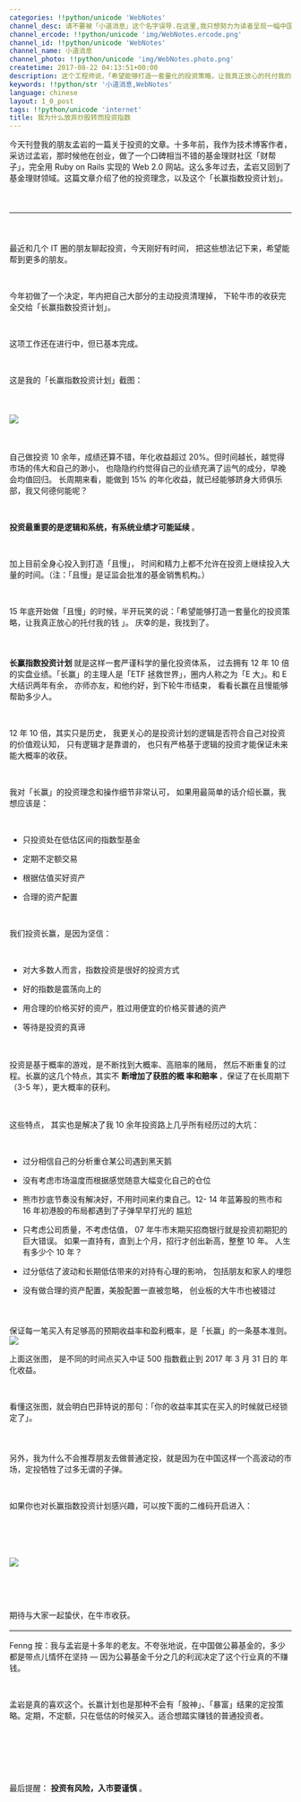 ```yaml
---
categories: !!python/unicode 'WebNotes'
channel_desc: 请不要被「小道消息」这个名字误导.在这里,我只想努力为读者呈现一幅中国互联网的清明上河图.
channel_ercode: !!python/unicode 'img/WebNotes.ercode.png'
channel_id: !!python/unicode 'WebNotes'
channel_name: 小道消息
channel_photo: !!python/unicode 'img/WebNotes.photo.png'
createtime: 2017-08-22 04:13:51+00:00
description: 这个工程师说，「希望能够打造一套量化的投资策略，让我真正放心的托付我的钱 」，他找到了。
keywords: !!python/str '小道消息,WebNotes'
language: chinese
layout: 1_0_post
tags: !!python/unicode 'internet'
title: 我为什么放弃炒股转而投资指数
---
```

<div class="rich_media_content" id="js_content">
<p>
         今天刊登我的朋友孟岩的一篇关于投资的文章。十多年前，我作为技术博客作者，采访过孟岩，那时候他在创业，做了一个口碑相当不错的基金理财社区「财帮子」，完全用 Ruby on Rails 实现的 Web 2.0 网站。这么多年过去，孟岩又回到了基金理财领域。这篇文章介绍了他的投资理念，以及这个「长赢指数投资计划」。
        </p>
<p style="margin: 0em 0.5em; color: rgb(0, 0, 0); font-family: 'Helvetica Neue', Helvetica, 'Hiragino Sans GB', 'Microsoft YaHei', Arial, sans-serif; font-size: medium; font-variant-ligatures: normal; letter-spacing: 0.5px; text-align: justify; line-height: 1.5em;">
<span style="font-size: 15px;">
<span style="color: rgb(62, 62, 62); font-size: 16px;  background-color: rgb(255, 255, 255);">
<br/>
</span>
</span>
</p>
<p style="margin: 0em 0.5em; color: rgb(0, 0, 0); font-family: 'Helvetica Neue', Helvetica, 'Hiragino Sans GB', 'Microsoft YaHei', Arial, sans-serif; font-size: medium; font-variant-ligatures: normal; letter-spacing: 0.5px; text-align: justify; line-height: 1.5em;">
<span style="font-size: 15px;">
<span style="color: rgb(62, 62, 62); font-size: 16px;  background-color: rgb(255, 255, 255);">
</span>
</span>
</p>
<hr/>
<p style="margin: 0em 0.5em; color: rgb(0, 0, 0); font-family: 'Helvetica Neue', Helvetica, 'Hiragino Sans GB', 'Microsoft YaHei', Arial, sans-serif; font-size: medium; font-variant-ligatures: normal; letter-spacing: 0.5px; text-align: justify; line-height: 1.5em;">
<span style="font-size: 15px;">
<span style="color: rgb(62, 62, 62); font-size: 16px;  background-color: rgb(255, 255, 255);">
</span>
</span>
<br/>
</p>
<p>
         最近和几个 IT 圈的朋友聊起投资，今天刚好有时间，
         <wbr/>
         把这些想法记下来，希望能帮到更多的朋友。
        </p>
<p>
<br/>
</p>
<p>
         今年初做了一个决定，年内把自己大部分的主动投资清理掉，
         <wbr/>
         下轮牛市的收获完全交给「长赢指数投资计划」。
        </p>
<p>
<br/>
</p>
<p>
<wbr/>
         这项工作还在进行中，但已基本完成。
        </p>
<p>
<br/>
</p>
<p>
         这是我的「长赢指数投资计划」截图：
        </p>
<p style="margin: 0em 0.5em; color: rgb(0, 0, 0); font-family: 'Helvetica Neue', Helvetica, 'Hiragino Sans GB', 'Microsoft YaHei', Arial, sans-serif; font-size: medium; font-variant-ligatures: normal; letter-spacing: 0.5px; text-align: justify; line-height: 1.5em;">
<br/>
</p>
<p style="margin: 0em 0.5em; color: rgb(0, 0, 0); font-family: 'Helvetica Neue', Helvetica, 'Hiragino Sans GB', 'Microsoft YaHei', Arial, sans-serif; font-variant-ligatures: normal; letter-spacing: 0.5px; text-align: justify; line-height: 1.5em;">
<span style="font-family: arial, sans-serif; color: rgb(34, 34, 34);">
</span>
</p>
<p>
<img class="" data-ratio="1.7777777777777777" data-s="300,640" data-src="" data-type="png" data-w="1242" src="{{ '/img/ow5rEn8QGlFjfKfsXYCmjr12AkarSDNL7LRw25nW8tTqyOfTEauJxn0oAXwI6kZGIyv2LqeTBc5zs9uIe86rqQ.png' | prepend: site.img | replace: '//','/' }}"/>
</p>
<p style="margin: 0em 0.5em; color: rgb(0, 0, 0); font-family: 'Helvetica Neue', Helvetica, 'Hiragino Sans GB', 'Microsoft YaHei', Arial, sans-serif; font-variant-ligatures: normal; letter-spacing: 0.5px; text-align: justify; line-height: 1.5em;">
<br/>
<span style="font-family: arial, sans-serif; color: rgb(34, 34, 34);">
</span>
</p>
<p style="margin: 0em 0.5em; color: rgb(0, 0, 0); font-family: 'Helvetica Neue', Helvetica, 'Hiragino Sans GB', 'Microsoft YaHei', Arial, sans-serif; font-size: medium; font-variant-ligatures: normal; letter-spacing: 0.5px; text-align: justify; line-height: 1.5em;">
<span style="font-size: 15px;">
</span>
</p>
<p>
         自己做投资 10 余年，成绩还算不错，年化收益超过 20%。但时间越长，越觉得市场的伟大和自己的渺小，
         <wbr/>
         也隐隐约约觉得自己的业绩充满了运气的成分，早晚会均值回归。
         <wbr/>
         长周期来看，能做到 15% 的年化收益，就已经能够跻身大师俱乐部，我又何德何能呢？
        </p>
<p>
<br/>
</p>
<p>
<wbr/>
<strong>
          投资最重要的是逻辑和系统，有系统业绩才可能延续
         </strong>
         。
        </p>
<p>
<br/>
</p>
<p>
         加上目前全身心投入到打造「且慢」，
         <wbr/>
         时间和精力上都不允许在投资上继续投入大量的时间。（注：「且慢」是证监会批准的基金销售机构。）
        </p>
<p>
<br/>
</p>
<p>
         15 年底开始做「且慢」的时候，半开玩笑的说：「希望能够打造一套量化的投资策略，让我真正放心的托付我的钱 」。
         <wbr/>
         庆幸的是，我找到了。
        </p>
<p style="margin: 0em 0.5em; color: rgb(0, 0, 0); font-family: 'Helvetica Neue', Helvetica, 'Hiragino Sans GB', 'Microsoft YaHei', Arial, sans-serif; font-size: medium; font-variant-ligatures: normal; letter-spacing: 0.5px; text-align: justify; line-height: 1.5em;">
<span style="font-size: 15px;">
<br/>
</span>
</p>
<p>
<strong>
          长赢指数投资计划
         </strong>
         就是这样一套严谨科学的量化投资体系，
         <wbr/>
         过去拥有 12 年 10 倍的实盘业绩。「长赢」的主理人是「ETF 拯救世界」，圈内人称之为「E 大」。和 E 大结识两年有余，
         <wbr/>
         亦师亦友，和他约好，到下轮牛市结束，
         <wbr/>
         看看长赢在且慢能够帮助多少人。
        </p>
<p>
<br/>
</p>
<p>
         12 年 10 倍，其实只是历史，
         <wbr/>
         我更关心的是投资计划的逻辑是否符合自己对投资的价值观认知，
         <wbr/>
         只有逻辑才是靠谱的，
         <wbr/>
         也只有严格基于逻辑的投资才能保证未来能大概率的收获。
        </p>
<p>
<br/>
</p>
<p>
         我对「长赢」的投资理念和操作细节非常认可，
         <wbr/>
         如果用最简单的话介绍长赢，我想应该是：
        </p>
<p>
<br/>
</p>
<ul class="m_-5969485158486184852gmail- list-paddingleft-2" style="">
<li>
<p>
           只投资处在低估区间的指数型基金
          </p>
</li>
<li>
<p>
           定期不定额交易
          </p>
</li>
<li>
<p>
           根据估值买好资产
          </p>
</li>
<li>
<p>
           合理的资产配置
          </p>
<p>
<br/>
</p>
</li>
</ul>
<p>
         我们投资长赢，是因为坚信：
        </p>
<p>
<br/>
</p>
<ul class="m_-5969485158486184852gmail- list-paddingleft-2" style="">
<li>
<p>
           对大多数人而言，指数投资是很好的投资方式
          </p>
</li>
<li>
<p>
           好的指数是震荡向上的
          </p>
</li>
<li>
<p>
           用合理的价格买好的资产，胜过用便宜的价格买普通的资产
          </p>
</li>
<li>
<p>
           等待是投资的真谛
          </p>
</li>
</ul>
<p>
<span style="font-size: 15px;">
<br/>
</span>
</p>
<p>
         投资是基于概率的游戏，是不断找到大概率、高赔率的赌局，
         <wbr/>
         然后不断重复的过程。长赢的这几个特点，其实不
         <strong>
          断增加了获胜的概
         </strong>
<wbr/>
<strong>
          率和赔率
         </strong>
         ，保证了在长周期下（3-5 年），更大概率的获利。
        </p>
<p>
<span style="font-size: 15px;">
<br/>
</span>
</p>
<p>
         这些特点，
         <wbr/>
         其实也是解决了我 10 余年投资路上几乎所有经历过的大坑：
        </p>
<p>
<br/>
</p>
<ul class="m_-5969485158486184852gmail- list-paddingleft-2" style="">
<li>
<p>
           过分相信自己的分析重仓某公司遇到黑天鹅
          </p>
</li>
<li>
<p>
           没有考虑市场温度而根据感觉随意大幅变化自己的仓位
          </p>
</li>
<li>
<p>
           熊市抄底节奏没有解决好，不用时间来约束自己。12-
           <wbr/>
           14 年蓝筹股的熊市和 16 年初港股的布局都遇到了子弹早早打光的
           <wbr/>
           尴尬
          </p>
</li>
<li>
<p>
           只考虑公司质量，不考虑估值，
           <wbr/>
           07 年牛市末期买招商银行就是投资初期犯的巨大错误。
           <wbr/>
           如果一直持有，直到上个月，招行才创出新高，整整 10 年。
           <wbr/>
           人生有多少个 10 年？
          </p>
</li>
<li>
<p>
           过分低估了波动和长期低估带来的对持有心理的影响，
           <wbr/>
           包括朋友和家人的埋怨
          </p>
</li>
<li>
<p>
           没有做合理的资产配置，美股配置一直被忽略，
           <wbr/>
           创业板的大牛市也被错过
          </p>
</li>
</ul>
<p style="margin: 0em 0.5em; color: rgb(0, 0, 0); font-family: 'Helvetica Neue', Helvetica, 'Hiragino Sans GB', 'Microsoft YaHei', Arial, sans-serif; font-size: medium; font-variant-ligatures: normal; letter-spacing: 0.5px; text-align: justify; line-height: 1.5em;">
<span style="font-size: 15px;">
<br/>
</span>
</p>
<p>
         保证每一笔买入有足够高的预期收益率和盈利概率，是「长赢」的一条基本准则。
         <img class="" data-ratio="0.7072205736894164" data-s="300,640" data-src="" data-type="png" data-w="2022" src="{{ '/img/ow5rEn8QGlETvqTpWmdYghAen3eIicoOmG6R906EJIXZpwo9QZMltaQl8Gnib6UuvChlt4v0icyFNu6SpvyAhD1NQ.png' | prepend: site.img | replace: '//','/' }}"/>
</p>
<p>
<span style="font-size: 15px;">
</span>
         上面这张图，
         <wbr style="white-space: normal;"/>
         是不同的时间点买入中证 500 指数截止到 2017 年 3 月 31 日的
         <wbr style="white-space: normal;"/>
         年化收益。
        </p>
<p>
<br/>
</p>
<p>
         看懂这张图，就会明白巴菲特说的那句：「你的收益率其实在买入的时候就已经锁定了」。
        </p>
<p style="margin: 0em 0.5em; color: rgb(0, 0, 0); font-family: 'Helvetica Neue', Helvetica, 'Hiragino Sans GB', 'Microsoft YaHei', Arial, sans-serif; font-size: medium; font-variant-ligatures: normal; letter-spacing: 0.5px; text-align: justify; line-height: 1.5em;">
<br/>
</p>
<p>
         另外，我为什么不会推荐朋友去做普通定投，就是因为在中国这样一个高波动的市场，定投牺牲了过多无谓的子弹。
        </p>
<p>
<br/>
</p>
<p>
         如果你也对长赢指数投资计划感兴趣，可以按下面的二维码开启进入：
        </p>
<p style="margin: 0em 0.5em; color: rgb(0, 0, 0); font-family: 'Helvetica Neue', Helvetica, 'Hiragino Sans GB', 'Microsoft YaHei', Arial, sans-serif; font-size: medium; font-variant-ligatures: normal; letter-spacing: 0.5px; text-align: justify; line-height: 1.5em;">
<span style="font-size: 15px;">
<br/>
</span>
</p>
<p style="margin: 0em 0.5em; color: rgb(0, 0, 0); font-family: 'Helvetica Neue', Helvetica, 'Hiragino Sans GB', 'Microsoft YaHei', Arial, sans-serif; font-size: medium; font-variant-ligatures: normal; letter-spacing: 0.5px; text-align: justify; line-height: 1.5em;">
<span style="font-size: 15px;">
</span>
</p>
<p>
<br/>
</p>
<p>
<img class="" data-ratio="0.7828125" data-s="300,640" data-src="" data-type="jpeg" data-w="640" src="{{ '/img/ow5rEn8QGlETvqTpWmdYghAen3eIicoOmaqJVo97oJSqcD7SSUlttZRAciawiaIXnwSg2icHfTH59BG7LfNzuWN0qA.jpeg' | prepend: site.img | replace: '//','/' }}"/>
</p>
<p style="margin: 0em 0.5em; color: rgb(0, 0, 0); font-family: 'Helvetica Neue', Helvetica, 'Hiragino Sans GB', 'Microsoft YaHei', Arial, sans-serif; font-size: medium; font-variant-ligatures: normal; letter-spacing: 0.5px; text-align: justify; line-height: 1.5em;">
<span style="font-size: 15px;">
<strong>
<br/>
</strong>
</span>
</p>
<p style="margin: 0em 0.5em; color: rgb(0, 0, 0); font-family: 'Helvetica Neue', Helvetica, 'Hiragino Sans GB', 'Microsoft YaHei', Arial, sans-serif; font-size: medium; font-variant-ligatures: normal; letter-spacing: 0.5px; text-align: justify; line-height: 1.5em;">
<br/>
</p>
<p>
         期待与大家一起蛰伏，在牛市收获。
        </p>
<hr style="font-family: Lato, Helvetica, Arial, freesans, clean, sans-serif; border-right-width: 0px; border-bottom-width: 0px; border-left-width: 0px; border-top-style: solid; border-top-color: rgb(234, 234, 234); height: 1px; margin-top: 1em; margin-bottom: 1em; color: rgb(51, 51, 51); font-size: 15px; white-space: normal;"/>
<p>
         Fenng 按：我与孟岩是十多年的老友。不夸张地说，在中国做公募基金的，多少都是带点儿情怀在坚持 — 因为公募基金千分之几的利润决定了这个行业真的不赚钱。
        </p>
<p>
<br/>
</p>
<p>
         孟岩是真的喜欢这个。长赢计划也是那种不会有「股神」、「暴富」结果的定投策略。定期，不定额，只在低估的时候买入。适合想踏实赚钱的普通投资者。
         <br/>
</p>
<p>
<span style="letter-spacing: 0.5px; text-align: justify; font-size: 15px;">
<br/>
</span>
</p>
<p>
<br/>
</p>
<p>
<br/>
</p>
<p>
         最后提醒：
         <strong>
          投资有风险，入市要谨慎
         </strong>
         。
        </p>
<p>
<br/>
</p>
</div>